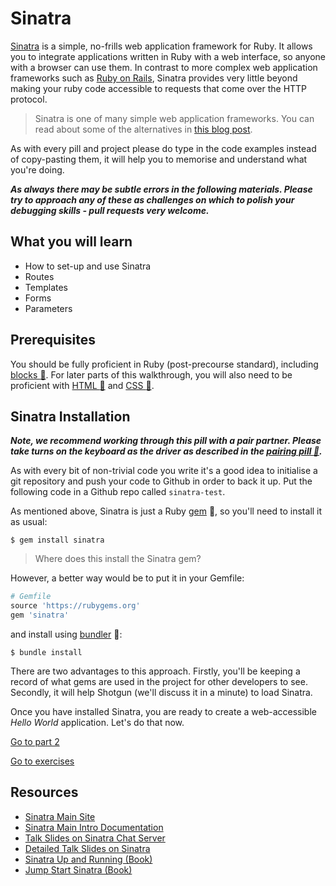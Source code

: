# Sinatra

[Sinatra](http://www.sinatrarb.com/) is a simple, no-frills web application framework for Ruby. It allows you to integrate applications written in Ruby with a web interface, so anyone with a browser can use them. In contrast to more complex web application frameworks such as [Ruby on Rails](http://rubyonrails.org), Sinatra provides very little beyond making your ruby code accessible to requests that come over the HTTP protocol.

> Sinatra is one of many simple web application frameworks.  You can read about some of the alternatives in [this blog post](http://www.sitepoint.com/ruby-microframeworks-round/).


As with every pill and project please do type in the code examples instead of copy-pasting them, it will help you to memorise and understand what you're doing.

***As always there may be subtle errors in the following materials.  Please try to approach any of these as challenges on which to polish your debugging skills - pull requests very welcome.***

## What you will learn

* How to set-up and use Sinatra
* Routes
* Templates
* Forms
* Parameters

## Prerequisites

You should be fully proficient in Ruby (post-precourse standard), including [blocks&nbsp;:pill:](blocks.md). For later parts of this walkthrough, you will also need to be proficient with [HTML&nbsp;:pill:](html.md) and [CSS&nbsp;:pill:](css.md).

## Sinatra Installation

***Note, we recommend working through this pill with a pair partner. Please take turns on the keyboard as the driver as described in the [pairing pill&nbsp;:pill:](pairing.md).***

As with every bit of non-trivial code you write it's a good idea to initialise a git repository and push your code to Github in order to back it up.  Put the following code in a Github repo called `sinatra-test`.

As mentioned above, Sinatra is just a Ruby [gem](gems.md) :pill:, so you'll need to install it as usual:

`$ gem install sinatra`

> Where does this install the Sinatra gem?

However, a better way would be to put it in your Gemfile:

````ruby
# Gemfile
source 'https://rubygems.org'
gem 'sinatra'
````

and install using [bundler](bundler.md) :pill::

`$ bundle install`

There are two advantages to this approach. Firstly, you'll be keeping a record of what gems are used in the project for other developers to see. Secondly, it will help Shotgun (we'll discuss it in a minute) to load Sinatra.

Once you have installed Sinatra, you are ready to create a web-accessible _Hello World_ application. Let's do that now.

[Go to part 2](sinatra_2.md)

[Go to exercises](sinatra_exercises.md)

Resources
--------

* [Sinatra Main Site](http://www.sinatrarb.com/)
* [Sinatra Main Intro Documentation](http://www.sinatrarb.com/intro.html)
* [Talk Slides on Sinatra Chat Server](http://obfusk.org/achatwithsinatra/#1)
* [Detailed Talk Slides on Sinatra](http://www.slideshare.net/BobNadlerJr/sinatra-flatiron)
* [Sinatra Up and Running (Book)](http://shop.oreilly.com/product/0636920019664.do)
* [Jump Start Sinatra (Book)](http://www.sitepoint.com/store/jump-start-sinatra/)
